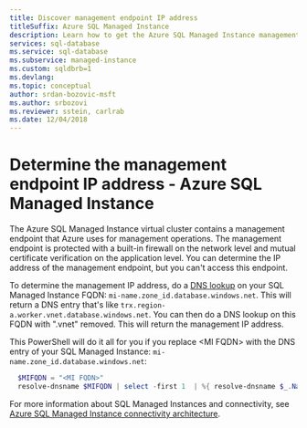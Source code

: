```yaml
---
title: Discover management endpoint IP address
titleSuffix: Azure SQL Managed Instance 
description: Learn how to get the Azure SQL Managed Instance management endpoint public IP address and verify its built-in firewall protection
services: sql-database
ms.service: sql-database
ms.subservice: managed-instance
ms.custom: sqldbrb=1
ms.devlang: 
ms.topic: conceptual
author: srdan-bozovic-msft
ms.author: srbozovi
ms.reviewer: sstein, carlrab
ms.date: 12/04/2018
---
```

# Determine the management endpoint IP address - Azure SQL Managed Instance 

The Azure SQL Managed Instance virtual cluster contains a management endpoint that Azure uses for management operations. The management endpoint is protected with a built-in firewall on the network level and mutual certificate verification on the application level. You can determine the IP address of the management endpoint, but you can't access this endpoint.

To determine the management IP address, do a [DNS lookup](/windows-server/administration/windows-commands/nslookup) on your SQL Managed Instance FQDN: `mi-name.zone_id.database.windows.net`. This will return a DNS entry that's like `trx.region-a.worker.vnet.database.windows.net`. You can then do a DNS lookup on this FQDN with ".vnet" removed. This will return the management IP address. 

This PowerShell will do it all for you if you replace \<MI FQDN\> with the DNS entry of your SQL Managed Instance: `mi-name.zone_id.database.windows.net`:
  
``` powershell
  $MIFQDN = "<MI FQDN>"
  resolve-dnsname $MIFQDN | select -first 1  | %{ resolve-dnsname $_.NameHost.Replace(".vnet","")}
```

For more information about SQL Managed Instances and connectivity, see [Azure SQL Managed Instance connectivity architecture](sql-database-managed-instance-connectivity-architecture.md).
